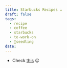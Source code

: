 ```yaml
---
title: Starbucks Recipes ☕
draft: false
tags:
  - recipe
  - coffee
  - starbucks
  - to-work-on
  - 🌱seedling
date:
---
```

- Check [this](https://www.facebook.com/share/wqtgZcVfJunhJKf8/?mibextid=WC7FNe) 😉
